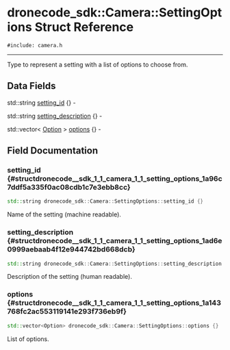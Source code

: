 # dronecode_sdk::Camera::SettingOptions Struct Reference
`#include: camera.h`

----


Type to represent a setting with a list of options to choose from. 


## Data Fields


std::string [setting_id](#structdronecode__sdk_1_1_camera_1_1_setting_options_1a96c7ddf5a335f0ac08cdb1c7e3ebb8cc) {} -

std::string [setting_description](#structdronecode__sdk_1_1_camera_1_1_setting_options_1ad6e0999aebaab4f12e944742bd668dcb) {} -

std::vector< [Option](structdronecode__sdk_1_1_camera_1_1_option.md) > [options](#structdronecode__sdk_1_1_camera_1_1_setting_options_1a143768fc2ac553119141e293f736eb9f) {} -


## Field Documentation


### setting_id {#structdronecode__sdk_1_1_camera_1_1_setting_options_1a96c7ddf5a335f0ac08cdb1c7e3ebb8cc}

```cpp
std::string dronecode_sdk::Camera::SettingOptions::setting_id {}
```


Name of the setting (machine readable).

### setting_description {#structdronecode__sdk_1_1_camera_1_1_setting_options_1ad6e0999aebaab4f12e944742bd668dcb}

```cpp
std::string dronecode_sdk::Camera::SettingOptions::setting_description {}
```


Description of the setting (human readable).

### options {#structdronecode__sdk_1_1_camera_1_1_setting_options_1a143768fc2ac553119141e293f736eb9f}

```cpp
std::vector<Option> dronecode_sdk::Camera::SettingOptions::options {}
```


List of options.